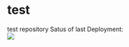 # test
test repository 
Satus of last Deployment: <br>
<img src="https://github.com/ttmje/test/workflows/test-action/badge.svg?branch=main"><br>
